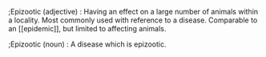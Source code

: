 ;Epizootic (adjective)
: Having an effect on a large number of animals within a locality. Most commonly used with reference to a disease. Comparable to an [[epidemic]], but limited to affecting animals.

;Epizootic (noun)
: A disease which is epizootic.